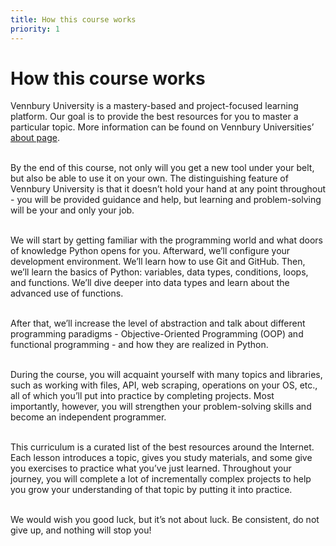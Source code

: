 ```yaml
---
title: How this course works
priority: 1
---
```


# How this course works

Vennbury University is a mastery-based and project-focused learning platform. Our goal is to provide the best resources for you to master a particular topic. More information can be found on Vennbury Universities’ [about page](https://vennbury.com/).<br><br>

By the end of this course, not only will you get a new tool under your belt, but also be able to use it on your own. The distinguishing feature of Vennbury University is that it doesn’t hold your hand at any point throughout - you will be provided guidance and help, but learning and problem-solving will be your and only your job.<br><br>

We will start by getting familiar with the programming world and what doors of knowledge Python opens for you. Afterward, we’ll configure your development environment. We’ll learn how to use Git and GitHub. Then, we’ll learn the basics of Python: variables, data types, conditions, loops, and functions. We’ll dive deeper into data types and learn about the advanced use of functions.<br><br>

After that, we’ll increase the level of abstraction and talk about different programming paradigms - Objective-Oriented Programming (OOP) and functional programming - and how they are realized in Python.<br><br>

During the course, you will acquaint yourself with many topics and libraries, such as working with files, API, web scraping, operations on your OS, etc., all of which you’ll put into practice by completing projects. Most importantly, however, you will strengthen your problem-solving skills and become an independent programmer.<br><br>

This curriculum is a curated list of the best resources around the Internet. Each lesson introduces a topic, gives you study materials, and some give you exercises to practice what you’ve just learned. Throughout your journey, you will complete a lot of incrementally complex projects to help you grow your understanding of that topic by putting it into practice.<br><br>

We would wish you good luck, but it’s not about luck. Be consistent, do not give up, and nothing will stop you!
